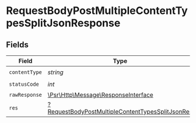 # RequestBodyPostMultipleContentTypesSplitJsonResponse


## Fields

| Field                                                                                                                          | Type                                                                                                                           | Required                                                                                                                       | Description                                                                                                                    |
| ------------------------------------------------------------------------------------------------------------------------------ | ------------------------------------------------------------------------------------------------------------------------------ | ------------------------------------------------------------------------------------------------------------------------------ | ------------------------------------------------------------------------------------------------------------------------------ |
| `contentType`                                                                                                                  | *string*                                                                                                                       | :heavy_check_mark:                                                                                                             | N/A                                                                                                                            |
| `statusCode`                                                                                                                   | *int*                                                                                                                          | :heavy_check_mark:                                                                                                             | N/A                                                                                                                            |
| `rawResponse`                                                                                                                  | [\Psr\Http\Message\ResponseInterface](https://www.php-fig.org/psr/psr-7/#33-psrhttpmessageresponseinterface)                   | :heavy_minus_sign:                                                                                                             | N/A                                                                                                                            |
| `res`                                                                                                                          | [?RequestBodyPostMultipleContentTypesSplitJsonRes](../../models/operations/RequestBodyPostMultipleContentTypesSplitJsonRes.md) | :heavy_minus_sign:                                                                                                             | OK                                                                                                                             |
